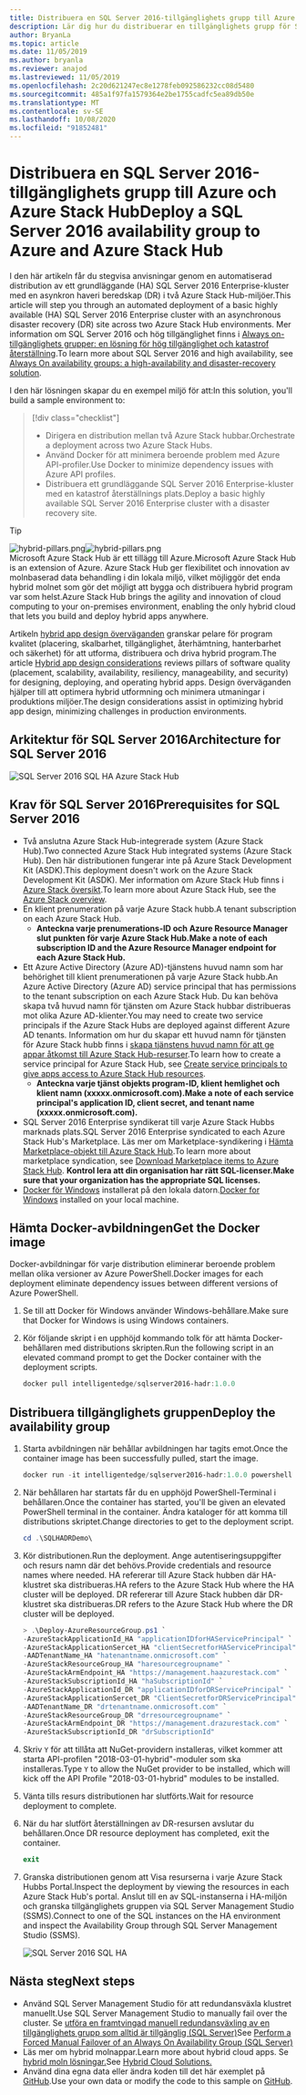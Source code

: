 ```yaml
---
title: Distribuera en SQL Server 2016-tillgänglighets grupp till Azure och Azure Stack Hub
description: Lär dig hur du distribuerar en tillgänglighets grupp för SQL Server 2016 till Azure och Azure Stack Hub.
author: BryanLa
ms.topic: article
ms.date: 11/05/2019
ms.author: bryanla
ms.reviewer: anajod
ms.lastreviewed: 11/05/2019
ms.openlocfilehash: 2c20d621247ec8e1278feb092586232cc08d5480
ms.sourcegitcommit: 485a1f97fa1579364e2be1755cadfc5ea89db50e
ms.translationtype: MT
ms.contentlocale: sv-SE
ms.lasthandoff: 10/08/2020
ms.locfileid: "91852481"
---
```

# <a name="deploy-a-sql-server-2016-availability-group-to-azure-and-azure-stack-hub"></a><span data-ttu-id="e8138-103">Distribuera en SQL Server 2016-tillgänglighets grupp till Azure och Azure Stack Hub</span><span class="sxs-lookup"><span data-stu-id="e8138-103">Deploy a SQL Server 2016 availability group to Azure and Azure Stack Hub</span></span>

<span data-ttu-id="e8138-104">I den här artikeln får du stegvisa anvisningar genom en automatiserad distribution av ett grundläggande (HA) SQL Server 2016 Enterprise-kluster med en asynkron haveri beredskap (DR) i två Azure Stack Hub-miljöer.</span><span class="sxs-lookup"><span data-stu-id="e8138-104">This article will step you through an automated deployment of a basic highly available (HA) SQL Server 2016 Enterprise cluster with an asynchronous disaster recovery (DR) site across two Azure Stack Hub environments.</span></span> <span data-ttu-id="e8138-105">Mer information om SQL Server 2016 och hög tillgänglighet finns i [Always on-tillgänglighets grupper: en lösning för hög tillgänglighet och katastrof återställning](/sql/database-engine/availability-groups/windows/always-on-availability-groups-sql-server?view=sql-server-2016).</span><span class="sxs-lookup"><span data-stu-id="e8138-105">To learn more about SQL Server 2016 and high availability, see [Always On availability groups: a high-availability and disaster-recovery solution](/sql/database-engine/availability-groups/windows/always-on-availability-groups-sql-server?view=sql-server-2016).</span></span>

<span data-ttu-id="e8138-106">I den här lösningen skapar du en exempel miljö för att:</span><span class="sxs-lookup"><span data-stu-id="e8138-106">In this solution, you'll build a sample environment to:</span></span>

> [!div class="checklist"]
> - <span data-ttu-id="e8138-107">Dirigera en distribution mellan två Azure Stack hubbar.</span><span class="sxs-lookup"><span data-stu-id="e8138-107">Orchestrate a deployment across two Azure Stack Hubs.</span></span>
> - <span data-ttu-id="e8138-108">Använd Docker för att minimera beroende problem med Azure API-profiler.</span><span class="sxs-lookup"><span data-stu-id="e8138-108">Use Docker to minimize dependency issues with Azure API profiles.</span></span>
> - <span data-ttu-id="e8138-109">Distribuera ett grundläggande SQL Server 2016 Enterprise-kluster med en katastrof återställnings plats.</span><span class="sxs-lookup"><span data-stu-id="e8138-109">Deploy a basic highly available SQL Server 2016 Enterprise cluster with a disaster recovery site.</span></span>

> [!Tip]  
> <span data-ttu-id="e8138-110">![hybrid-pillars.png](./media/solution-deployment-guide-cross-cloud-scaling/hybrid-pillars.png)</span><span class="sxs-lookup"><span data-stu-id="e8138-110">![hybrid-pillars.png](./media/solution-deployment-guide-cross-cloud-scaling/hybrid-pillars.png)</span></span>  
> <span data-ttu-id="e8138-111">Microsoft Azure Stack Hub är ett tillägg till Azure.</span><span class="sxs-lookup"><span data-stu-id="e8138-111">Microsoft Azure Stack Hub is an extension of Azure.</span></span> <span data-ttu-id="e8138-112">Azure Stack Hub ger flexibilitet och innovation av molnbaserad data behandling i din lokala miljö, vilket möjliggör det enda hybrid molnet som gör det möjligt att bygga och distribuera hybrid program var som helst.</span><span class="sxs-lookup"><span data-stu-id="e8138-112">Azure Stack Hub brings the agility and innovation of cloud computing to your on-premises environment, enabling the only hybrid cloud that lets you build and deploy hybrid apps anywhere.</span></span>  
> 
> <span data-ttu-id="e8138-113">Artikeln [hybrid app design överväganden](overview-app-design-considerations.md) granskar pelare för program kvalitet (placering, skalbarhet, tillgänglighet, återhämtning, hanterbarhet och säkerhet) för att utforma, distribuera och driva hybrid program.</span><span class="sxs-lookup"><span data-stu-id="e8138-113">The article [Hybrid app design considerations](overview-app-design-considerations.md) reviews pillars of software quality (placement, scalability, availability, resiliency, manageability, and security) for designing, deploying, and operating hybrid apps.</span></span> <span data-ttu-id="e8138-114">Design överväganden hjälper till att optimera hybrid utformning och minimera utmaningar i produktions miljöer.</span><span class="sxs-lookup"><span data-stu-id="e8138-114">The design considerations assist in optimizing hybrid app design, minimizing challenges in production environments.</span></span>

## <a name="architecture-for-sql-server-2016"></a><span data-ttu-id="e8138-115">Arkitektur för SQL Server 2016</span><span class="sxs-lookup"><span data-stu-id="e8138-115">Architecture for SQL Server 2016</span></span>

![SQL Server 2016 SQL HA Azure Stack Hub](media/solution-deployment-guide-sql-ha/image1.png)

## <a name="prerequisites-for-sql-server-2016"></a><span data-ttu-id="e8138-117">Krav för SQL Server 2016</span><span class="sxs-lookup"><span data-stu-id="e8138-117">Prerequisites for SQL Server 2016</span></span>

- <span data-ttu-id="e8138-118">Två anslutna Azure Stack Hub-integrerade system (Azure Stack Hub).</span><span class="sxs-lookup"><span data-stu-id="e8138-118">Two connected Azure Stack Hub integrated systems (Azure Stack Hub).</span></span> <span data-ttu-id="e8138-119">Den här distributionen fungerar inte på Azure Stack Development Kit (ASDK).</span><span class="sxs-lookup"><span data-stu-id="e8138-119">This deployment doesn't work on the Azure Stack Development Kit (ASDK).</span></span> <span data-ttu-id="e8138-120">Mer information om Azure Stack Hub finns i [Azure Stack översikt](https://azure.microsoft.com/overview/azure-stack/).</span><span class="sxs-lookup"><span data-stu-id="e8138-120">To learn more about Azure Stack Hub, see the [Azure Stack overview](https://azure.microsoft.com/overview/azure-stack/).</span></span>
- <span data-ttu-id="e8138-121">En klient prenumeration på varje Azure Stack hubb.</span><span class="sxs-lookup"><span data-stu-id="e8138-121">A tenant subscription on each Azure Stack Hub.</span></span>
  - <span data-ttu-id="e8138-122">**Anteckna varje prenumerations-ID och Azure Resource Manager slut punkten för varje Azure Stack Hub.**</span><span class="sxs-lookup"><span data-stu-id="e8138-122">**Make a note of each subscription ID and the Azure Resource Manager endpoint for each Azure Stack Hub.**</span></span>
- <span data-ttu-id="e8138-123">Ett Azure Active Directory (Azure AD)-tjänstens huvud namn som har behörighet till klient prenumerationen på varje Azure Stack hubb.</span><span class="sxs-lookup"><span data-stu-id="e8138-123">An Azure Active Directory (Azure AD) service principal that has permissions to the tenant subscription on each Azure Stack Hub.</span></span> <span data-ttu-id="e8138-124">Du kan behöva skapa två huvud namn för tjänsten om Azure Stack hubbar distribueras mot olika Azure AD-klienter.</span><span class="sxs-lookup"><span data-stu-id="e8138-124">You may need to create two service principals if the Azure Stack Hubs are deployed against different Azure AD tenants.</span></span> <span data-ttu-id="e8138-125">Information om hur du skapar ett huvud namn för tjänsten för Azure Stack hubb finns i [skapa tjänstens huvud namn för att ge appar åtkomst till Azure Stack Hub-resurser](/azure-stack/user/azure-stack-create-service-principals).</span><span class="sxs-lookup"><span data-stu-id="e8138-125">To learn how to create a service principal for Azure Stack Hub, see [Create service principals to give apps access to Azure Stack Hub resources](/azure-stack/user/azure-stack-create-service-principals).</span></span>
  - <span data-ttu-id="e8138-126">**Anteckna varje tjänst objekts program-ID, klient hemlighet och klient namn (xxxxx.onmicrosoft.com).**</span><span class="sxs-lookup"><span data-stu-id="e8138-126">**Make a note of each service principal's application ID, client secret, and tenant name (xxxxx.onmicrosoft.com).**</span></span>
- <span data-ttu-id="e8138-127">SQL Server 2016 Enterprise syndikerat till varje Azure Stack Hubbs marknads plats.</span><span class="sxs-lookup"><span data-stu-id="e8138-127">SQL Server 2016 Enterprise syndicated to each Azure Stack Hub's Marketplace.</span></span> <span data-ttu-id="e8138-128">Läs mer om Marketplace-syndikering i [Hämta Marketplace-objekt till Azure Stack Hub](/azure-stack/operator/azure-stack-download-azure-marketplace-item).</span><span class="sxs-lookup"><span data-stu-id="e8138-128">To learn more about marketplace syndication, see [Download Marketplace items to Azure Stack Hub](/azure-stack/operator/azure-stack-download-azure-marketplace-item).</span></span>
    <span data-ttu-id="e8138-129">**Kontrol lera att din organisation har rätt SQL-licenser.**</span><span class="sxs-lookup"><span data-stu-id="e8138-129">**Make sure that your organization has the appropriate SQL licenses.**</span></span>
- <span data-ttu-id="e8138-130">[Docker för Windows](https://docs.docker.com/docker-for-windows/) installerat på den lokala datorn.</span><span class="sxs-lookup"><span data-stu-id="e8138-130">[Docker for Windows](https://docs.docker.com/docker-for-windows/) installed on your local machine.</span></span>

## <a name="get-the-docker-image"></a><span data-ttu-id="e8138-131">Hämta Docker-avbildningen</span><span class="sxs-lookup"><span data-stu-id="e8138-131">Get the Docker image</span></span>

<span data-ttu-id="e8138-132">Docker-avbildningar för varje distribution eliminerar beroende problem mellan olika versioner av Azure PowerShell.</span><span class="sxs-lookup"><span data-stu-id="e8138-132">Docker images for each deployment eliminate dependency issues between different versions of Azure PowerShell.</span></span>

1. <span data-ttu-id="e8138-133">Se till att Docker för Windows använder Windows-behållare.</span><span class="sxs-lookup"><span data-stu-id="e8138-133">Make sure that Docker for Windows is using Windows containers.</span></span>
2. <span data-ttu-id="e8138-134">Kör följande skript i en upphöjd kommando tolk för att hämta Docker-behållaren med distributions skripten.</span><span class="sxs-lookup"><span data-stu-id="e8138-134">Run the following script in an elevated command prompt to get the Docker container with the deployment scripts.</span></span>

    ```powershell  
    docker pull intelligentedge/sqlserver2016-hadr:1.0.0
    ```

## <a name="deploy-the-availability-group"></a><span data-ttu-id="e8138-135">Distribuera tillgänglighets gruppen</span><span class="sxs-lookup"><span data-stu-id="e8138-135">Deploy the availability group</span></span>

1. <span data-ttu-id="e8138-136">Starta avbildningen när behållar avbildningen har tagits emot.</span><span class="sxs-lookup"><span data-stu-id="e8138-136">Once the container image has been successfully pulled, start the image.</span></span>

      ```powershell  
      docker run -it intelligentedge/sqlserver2016-hadr:1.0.0 powershell
      ```

2. <span data-ttu-id="e8138-137">När behållaren har startats får du en upphöjd PowerShell-Terminal i behållaren.</span><span class="sxs-lookup"><span data-stu-id="e8138-137">Once the container has started, you'll be given an elevated PowerShell terminal in the container.</span></span> <span data-ttu-id="e8138-138">Ändra kataloger för att komma till distributions skriptet.</span><span class="sxs-lookup"><span data-stu-id="e8138-138">Change directories to get to the deployment script.</span></span>

      ```powershell  
      cd .\SQLHADRDemo\
      ```

3. <span data-ttu-id="e8138-139">Kör distributionen.</span><span class="sxs-lookup"><span data-stu-id="e8138-139">Run the deployment.</span></span> <span data-ttu-id="e8138-140">Ange autentiseringsuppgifter och resurs namn där det behövs.</span><span class="sxs-lookup"><span data-stu-id="e8138-140">Provide credentials and resource names where needed.</span></span> <span data-ttu-id="e8138-141">HA refererar till Azure Stack hubben där HA-klustret ska distribueras.</span><span class="sxs-lookup"><span data-stu-id="e8138-141">HA refers to the Azure Stack Hub where the HA cluster will be deployed.</span></span> <span data-ttu-id="e8138-142">DR refererar till Azure Stack hubben där DR-klustret ska distribueras.</span><span class="sxs-lookup"><span data-stu-id="e8138-142">DR refers to the Azure Stack Hub where the DR cluster will be deployed.</span></span>

      ```powershell
      > .\Deploy-AzureResourceGroup.ps1 `
      -AzureStackApplicationId_HA "applicationIDforHAServicePrincipal" `
      -AzureStackApplicationSercet_HA "clientSecretforHAServicePrincipal" `
      -AADTenantName_HA "hatenantname.onmicrosoft.com" `
      -AzureStackResourceGroup_HA "haresourcegroupname" `
      -AzureStackArmEndpoint_HA "https://management.haazurestack.com" `
      -AzureStackSubscriptionId_HA "haSubscriptionId" `
      -AzureStackApplicationId_DR "applicationIDforDRServicePrincipal" `
      -AzureStackApplicationSercet_DR "ClientSecretforDRServicePrincipal" `
      -AADTenantName_DR "drtenantname.onmicrosoft.com" `
      -AzureStackResourceGroup_DR "drresourcegroupname" `
      -AzureStackArmEndpoint_DR "https://management.drazurestack.com" `
      -AzureStackSubscriptionId_DR "drSubscriptionId"
      ```

4. <span data-ttu-id="e8138-143">Skriv `Y` för att tillåta att NuGet-providern installeras, vilket kommer att starta API-profilen "2018-03-01-hybrid"-moduler som ska installeras.</span><span class="sxs-lookup"><span data-stu-id="e8138-143">Type `Y` to allow the NuGet provider to be installed, which will kick off the API Profile "2018-03-01-hybrid" modules to be installed.</span></span>

5. <span data-ttu-id="e8138-144">Vänta tills resurs distributionen har slutförts.</span><span class="sxs-lookup"><span data-stu-id="e8138-144">Wait for resource deployment to complete.</span></span>

6. <span data-ttu-id="e8138-145">När du har slutfört återställningen av DR-resursen avslutar du behållaren.</span><span class="sxs-lookup"><span data-stu-id="e8138-145">Once DR resource deployment has completed, exit the container.</span></span>

      ```powershell
      exit
      ```

7. <span data-ttu-id="e8138-146">Granska distributionen genom att Visa resurserna i varje Azure Stack Hubbs Portal.</span><span class="sxs-lookup"><span data-stu-id="e8138-146">Inspect the deployment by viewing the resources in each Azure Stack Hub's portal.</span></span> <span data-ttu-id="e8138-147">Anslut till en av SQL-instanserna i HA-miljön och granska tillgänglighets gruppen via SQL Server Management Studio (SSMS).</span><span class="sxs-lookup"><span data-stu-id="e8138-147">Connect to one of the SQL instances on the HA environment and inspect the Availability Group through SQL Server Management Studio (SSMS).</span></span>

    ![SQL Server 2016 SQL HA](media/solution-deployment-guide-sql-ha/image2.png)

## <a name="next-steps"></a><span data-ttu-id="e8138-149">Nästa steg</span><span class="sxs-lookup"><span data-stu-id="e8138-149">Next steps</span></span>

- <span data-ttu-id="e8138-150">Använd SQL Server Management Studio för att redundansväxla klustret manuellt.</span><span class="sxs-lookup"><span data-stu-id="e8138-150">Use SQL Server Management Studio to manually fail over the cluster.</span></span> <span data-ttu-id="e8138-151">Se [utföra en framtvingad manuell redundansväxling av en tillgänglighets grupp som alltid är tillgänglig (SQL Server)](/sql/database-engine/availability-groups/windows/perform-a-forced-manual-failover-of-an-availability-group-sql-server?view=sql-server-2017)</span><span class="sxs-lookup"><span data-stu-id="e8138-151">See [Perform a Forced Manual Failover of an Always On Availability Group (SQL Server)](/sql/database-engine/availability-groups/windows/perform-a-forced-manual-failover-of-an-availability-group-sql-server?view=sql-server-2017)</span></span>
- <span data-ttu-id="e8138-152">Läs mer om hybrid molnappar.</span><span class="sxs-lookup"><span data-stu-id="e8138-152">Learn more about hybrid cloud apps.</span></span> <span data-ttu-id="e8138-153">Se [hybrid moln lösningar.](/azure-stack/user/)</span><span class="sxs-lookup"><span data-stu-id="e8138-153">See [Hybrid Cloud Solutions.](/azure-stack/user/)</span></span>
- <span data-ttu-id="e8138-154">Använd dina egna data eller ändra koden till det här exemplet på [GitHub](https://github.com/Azure-Samples/azure-intelligent-edge-patterns).</span><span class="sxs-lookup"><span data-stu-id="e8138-154">Use your own data or modify the code to this sample on [GitHub](https://github.com/Azure-Samples/azure-intelligent-edge-patterns).</span></span>